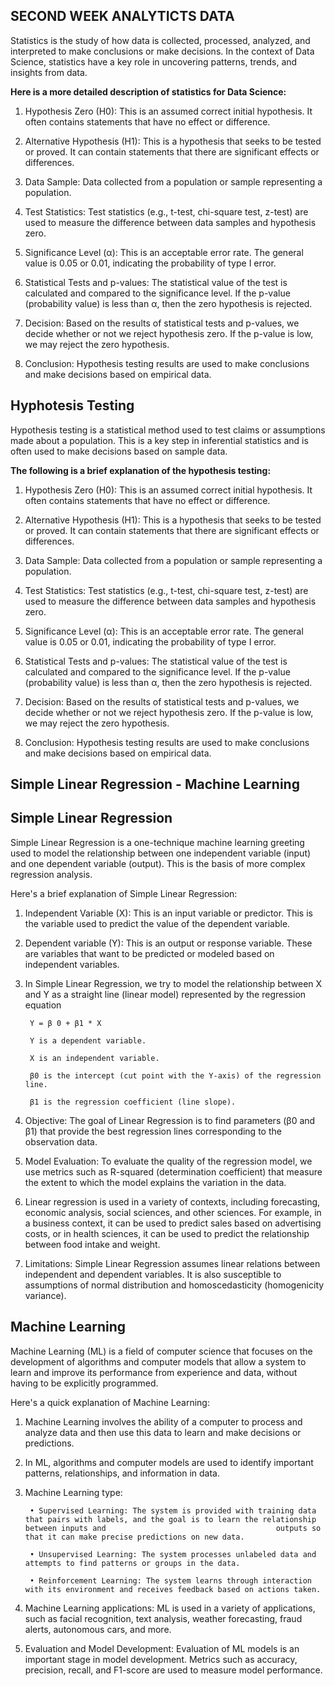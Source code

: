 ## SECOND WEEK ANALYTICTS DATA


Statistics is the study of how data is collected, processed, analyzed, and interpreted to make conclusions or make decisions. In the context of Data Science, statistics have a key role in uncovering patterns, trends, and insights from data.

**Here is a more detailed description of statistics for Data Science:**

1.	Hypothesis Zero (H0): This is an assumed correct initial hypothesis. It often contains statements that have no effect or difference.

2.	Alternative Hypothesis (H1): This is a hypothesis that seeks to be tested or proved. It can contain statements that there are significant effects or differences.

3.	Data Sample: Data collected from a population or sample representing a population.

4.	Test Statistics: Test statistics (e.g., t-test, chi-square test, z-test) are used to measure the difference between data samples and hypothesis zero.

5.	Significance Level (α): This is an acceptable error rate. The general value is 0.05 or 0.01, indicating the probability of type I error.

6.	Statistical Tests and p-values: The statistical value of the test is calculated and compared to the significance level. If the p-value (probability value) is less than α, then the zero hypothesis is rejected.

7.	Decision: Based on the results of statistical tests and p-values, we decide whether or not we reject hypothesis zero. If the p-value is low, we may reject the zero hypothesis.

8.	Conclusion: Hypothesis testing results are used to make conclusions and make decisions based on empirical data.




## Hyphotesis Testing  

Hypothesis testing is a statistical method used to test claims or assumptions made about a population. This is a key step in inferential statistics and is often used to make decisions based on sample data.


**The following is a brief explanation of the hypothesis testing:**

1.	Hypothesis Zero (H0): This is an assumed correct initial hypothesis. It often contains statements that have no effect or difference.

2.	Alternative Hypothesis (H1): This is a hypothesis that seeks to be tested or proved. It can contain statements that there are significant effects or differences.

3.	Data Sample: Data collected from a population or sample representing a population.

4.	Test Statistics: Test statistics (e.g., t-test, chi-square test, z-test) are used to measure the difference between data samples and hypothesis zero.

5.	Significance Level (α): This is an acceptable error rate. The general value is 0.05 or 0.01, indicating the probability of type I error.

6.	Statistical Tests and p-values: The statistical value of the test is calculated and compared to the significance level. If the p-value (probability value) is less than α, then the zero hypothesis is rejected.

7.	Decision: Based on the results of statistical tests and p-values, we decide whether or not we reject hypothesis zero. If the p-value is low, we may reject the zero hypothesis.

8.	Conclusion: Hypothesis testing results are used to make conclusions and make decisions based on empirical data.


##  Simple Linear Regression - Machine Learning 

## Simple Linear Regression

Simple Linear Regression is a one-technique machine learning greeting used to model the relationship between one independent variable (input) and one dependent variable (output). This is the basis of more complex regression analysis.

Here's a brief explanation of Simple Linear Regression:

1. Independent Variable (X): This is an input variable or predictor. This is the variable used to predict the value of the dependent variable.

2. Dependent variable (Y): This is an output or response variable. These are variables that want to be predicted or modeled based on independent variables.

3. In Simple Linear Regression, we try to model the relationship between X and Y as a straight line (linear model) represented by the regression equation


        Y = β 0 + β1 * X

        Y is a dependent variable.

        X is an independent variable.

        β0 is the intercept (cut point with the Y-axis) of the regression line.

        β1 is the regression coefficient (line slope).


4. Objective: The goal of Linear Regression is to find parameters (β0 and β1) that provide the best regression lines corresponding to the observation data.

5. Model Evaluation: To evaluate the quality of the regression model, we use metrics such as R-squared (determination coefficient) that measure the extent to which the model explains the variation in the data.

6. Linear regression is used in a variety of contexts, including forecasting, economic analysis, social sciences, and other sciences. For example, in a business context, it can be used to predict sales based on advertising costs, or in health sciences, it can be used to predict the relationship between food intake and weight.

7. Limitations: Simple Linear Regression assumes linear relations between independent and dependent variables. It is also susceptible to assumptions of normal distribution and homoscedasticity (homogenicity variance).



## Machine Learning

Machine Learning (ML) is a field of computer science that focuses on the development of algorithms and computer models that allow a system to learn and improve its performance from experience and data, without having to be explicitly programmed.


Here's a quick explanation of Machine Learning:

1. Machine Learning involves the ability of a computer to process and analyze data and then use this data to learn and make decisions or predictions.

2. In ML, algorithms and computer models are used to identify important patterns, relationships, and information in data.

3. Machine Learning type:

        • Supervised Learning: The system is provided with training data that pairs with labels, and the goal is to learn the relationship between inputs and                                      outputs so that it can make precise predictions on new data.

        • Unsupervised Learning: The system processes unlabeled data and attempts to find patterns or groups in the data.

        • Reinforcement Learning: The system learns through interaction with its environment and receives feedback based on actions taken.

4. Machine Learning applications: ML is used in a variety of applications, such as facial recognition, text analysis, weather forecasting, fraud alerts, autonomous cars, and more.

5. Evaluation and Model Development: Evaluation of ML models is an important stage in model development. Metrics such as accuracy, precision, recall, and F1-score are used to measure model performance.























